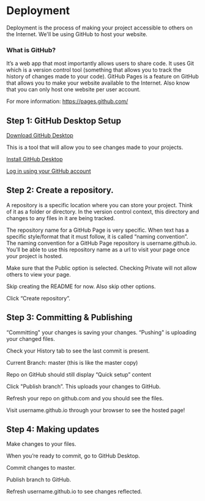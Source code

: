# Deployment

Deployment is the process of making your project accessible to others on the Internet. We'll be using GitHub to host your website.

### What is GitHub? 
It’s a web app that most importantly allows users to share code. It uses Git which is a version control tool (something that allows you to track the history of changes made to your code). GitHub Pages is a feature on GitHub that allows you to make your website available to the Internet. Also know that you can only host one website per user account. 

For more information: https://pages.github.com/

## Step 1: GitHub Desktop Setup
[Download GitHub Desktop](https://desktop.github.com/)

This is a tool that will allow you to see changes made to your projects.

[Install GitHub Desktop](https://docs.github.com/en/free-pro-team@latest/desktop/installing-and-configuring-github-desktop/installing-github-desktop)

[Log in using your GitHub account](https://docs.github.com/en/free-pro-team@latest/desktop/installing-and-configuring-github-desktop/authenticating-to-github)


## Step 2: Create a repository. 
A repository is a specific location where you can store your project. Think of it as a folder or directory. In the version control context, this directory and changes to any files in it are being tracked.

The repository name for a GitHub Page is very specific. When text has a specific style/format that it must follow, it is called “naming convention”. The naming convention for a GitHub Page repository is username.github.io. You’ll be able to use this repository name as a url to visit your page once your project is hosted.

Make sure that the Public option is selected. 
Checking Private will not allow others to view your page.

Skip creating the README for now. 
Also skip other options.

Click “Create repository”.


## Step 3: Committing & Publishing
“Committing" your changes is saving your changes. “Pushing" is uploading your changed files. 

Check your History tab to see the last commit is present.

Current Branch: master (this is like the master copy)

Repo on GitHub should still display “Quick setup” content

Click "Publish branch”. This uploads your changes to GitHub.

Refresh your repo on github.com and you should see the files.

Visit username.github.io through your browser to see the hosted page!


## Step 4: Making updates
Make changes to your files.

When you’re ready to commit, go to GitHub Desktop.

Commit changes to master.

Publish branch to GitHub.

Refresh username.github.io to see changes reflected.

